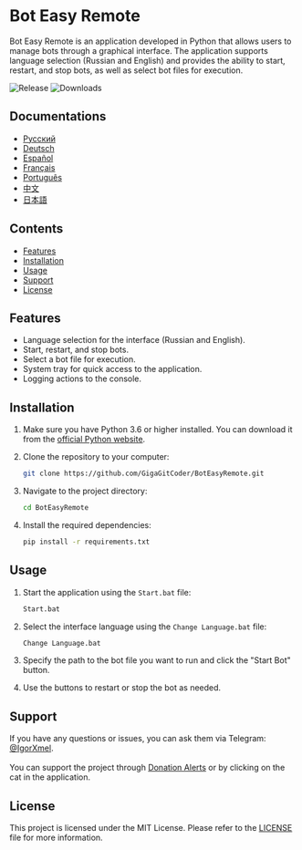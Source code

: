 # Bot Easy Remote

Bot Easy Remote is an application developed in Python that allows users to manage bots through a graphical interface. The application supports language selection (Russian and English) and provides the ability to start, restart, and stop bots, as well as select bot files for execution.

![Release](https://img.shields.io/github/v/release/GigaGitCoder/BotEasyRemote) ![Downloads](https://img.shields.io/github/downloads/GigaGitCoder/BotEasyRemote/total)

## Documentations

- [Русский](/Body/README_files/README_RU.md)  
- [Deutsch](/Body/README_files/README_DE.md)  
- [Español](/Body/README_files/README_ES.md) 
- [Français](/Body/README_files/README_FR.md)
- [Português](/Body/README_files/README_PT.md)
- [中文](/Body/README_files/README_CN.md)  
- [日本語](/Body/README_files/README_JP.md)  

## Contents

- [Features](#features)
- [Installation](#installation)
- [Usage](#usage)
- [Support](#support)
- [License](#license)

## Features

- Language selection for the interface (Russian and English).
- Start, restart, and stop bots.
- Select a bot file for execution.
- System tray for quick access to the application.
- Logging actions to the console.

## Installation

1. Make sure you have Python 3.6 or higher installed. You can download it from the [official Python website](https://www.python.org/downloads/).
2. Clone the repository to your computer:

   ```bash
   git clone https://github.com/GigaGitCoder/BotEasyRemote.git
   ```

3. Navigate to the project directory:

   ```bash
   cd BotEasyRemote
   ```

4. Install the required dependencies:

   ```bash
   pip install -r requirements.txt
   ```

## Usage

1. Start the application using the `Start.bat` file:

   ```bash
   Start.bat
   ```

2. Select the interface language using the `Change Language.bat` file:

   ```bash
   Change Language.bat
   ```

3. Specify the path to the bot file you want to run and click the "Start Bot" button.
4. Use the buttons to restart or stop the bot as needed.

## Support

If you have any questions or issues, you can ask them via Telegram: [@IgorXmel](https://t.me/IgorXmel). <br>
<br>
You can support the project through [Donation Alerts](https://www.donationalerts.com/r/ava_channel_live) or by clicking on the cat in the application.

## License

This project is licensed under the MIT License. Please refer to the [LICENSE](LICENSE) file for more information.

